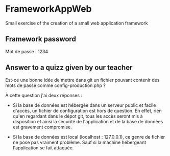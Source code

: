 # FrameworkAppWeb

Small exercise of the creation of a small web application framework

## Framework password
Mot de passe :
1234

## Answer to a quizz given by our teacher
Est-ce une bonne idée de mettre dans git un fichier pouvant contenir des mots de passe comme config-production.php ?

À cette question j'ai deux réponses :
- Si la base de données est hébergée dans un serveur public et facile d'accès, un fichier de configuration est hors de question.
  En effet, rien qu'en regardant dans le dépot git, tous les accès seront mis à disposition et ainsi la sécurité de l'application et de la base de données
  est gravement compromise.
  
- Si la base de données est local (localhost : 127.0.0.1), ce genre de fichier ne pose pas vraiment problème. 
  Sauf si la machine hébergeant l'application se fait attaquée.